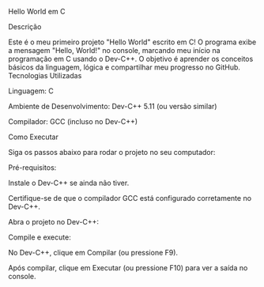 Hello World em C

Descrição

Este é o meu primeiro projeto "Hello World" escrito em C! O programa exibe a mensagem "Hello, World!" no console, marcando meu início na programação em C usando o Dev-C++. O objetivo é aprender os conceitos básicos da linguagem, lógica e compartilhar meu progresso no GitHub.
Tecnologias Utilizadas





Linguagem: C



Ambiente de Desenvolvimento: Dev-C++ 5.11 (ou versão similar)



Compilador: GCC (incluso no Dev-C++)


Como Executar

Siga os passos abaixo para rodar o projeto no seu computador:





Pré-requisitos:





Instale o Dev-C++ se ainda não tiver.



Certifique-se de que o compilador GCC está configurado corretamente no Dev-C++.

Abra o projeto no Dev-C++:





Compile e execute:





No Dev-C++, clique em Compilar (ou pressione F9).



Após compilar, clique em Executar (ou pressione F10) para ver a saída no console.

